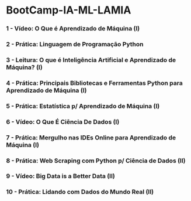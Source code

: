 # BootCamp-IA-ML-LAMIA

### 1 - Vídeo: O Que é Aprendizado de Máquina (I)
### 2 - Prática: Linguagem de Programação Python 
### 3 - Leitura: O que é Inteligência Artificial e Aprendizado de Máquina? (I)
### 4 - Prática: Principais Bibliotecas e Ferramentas Python para Aprendizado de Máquina (I)
### 5 - Prática: Estatística p/ Aprendizado de Máquina (I)
### 6 - Vídeo: O Que É Ciência De Dados (I)
### 7 - Prática: Mergulho nas IDEs Online para Aprendizado de Máquina (I) 
### 8 - Prática: Web Scraping com Python p/ Ciência de Dados (II)
### 9 - Vídeo: Big Data is a Better Data (II)
### 10 - Prática: Lidando com Dados do Mundo Real (II) 
